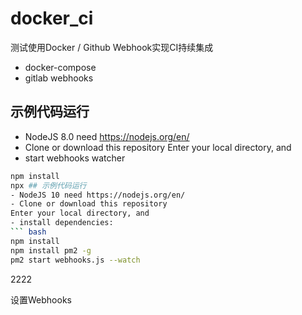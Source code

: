 # docker_ci
测试使用Docker / Github Webhook实现CI持续集成

- docker-compose
- gitlab webhooks


## 示例代码运行
- NodeJS 8.0 need https://nodejs.org/en/
- Clone or download this repository
Enter your local directory, and 
- start webhooks watcher
``` bash
npm install
npx ## 示例代码运行
- NodeJS 10 need https://nodejs.org/en/
- Clone or download this repository
Enter your local directory, and 
- install dependencies:
``` bash
npm install
npm install pm2 -g
pm2 start webhooks.js --watch

```

2222


设置Webhooks











